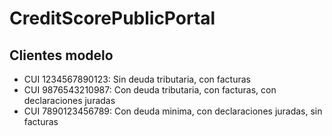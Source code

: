 # CreditScorePublicPortal

## Clientes modelo

* CUI 1234567890123: Sin deuda tributaria, con facturas
* CUI 9876543210987: Con deuda tributaria, con facturas, con declaraciones juradas
* CUI 7890123456789: Con deuda minima, con declaraciones juradas, sin facturas